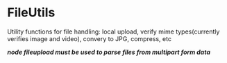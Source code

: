 # FileUtils
Utility functions for file handling: local upload, verify mime types(currently verifies image and video), convery to JPG, compress, etc 

***node fileupload must be used to parse files from multipart form data***
